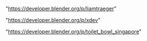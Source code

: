 "https://developer.blender.org/p/liamtraeger"

"https://developer.blender.org/p/xdev"

"https://developer.blender.org/p/toilet_bowl_singapore"


